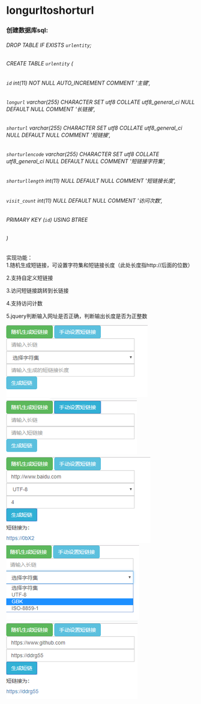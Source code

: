 # longurltoshorturl

### 创建数据库sql:

######    DROP TABLE IF EXISTS `urlentity`;  
######    CREATE TABLE `urlentity`  (  
######    `id` int(11) NOT NULL AUTO_INCREMENT COMMENT '主键',  
######    `longurl` varchar(255) CHARACTER SET utf8 COLLATE utf8_general_ci NULL DEFAULT NULL COMMENT '长链接',  
######    `shorturl` varchar(255) CHARACTER SET utf8 COLLATE utf8_general_ci NULL DEFAULT NULL COMMENT '短链接',  
######    `shorturlencode` varchar(255) CHARACTER SET utf8 COLLATE utf8_general_ci NULL DEFAULT NULL COMMENT '短链接字符集',  
######    `shorturllength` int(11) NULL DEFAULT NULL COMMENT '短链接长度',  
######    `visit_count` int(11) NULL DEFAULT NULL COMMENT '访问次数',  
######    PRIMARY KEY (`id`) USING BTREE  
######  )   

实现功能：  
1.随机生成短链接，可设置字符集和短链接长度（此处长度指http://后面的位数）  

2.支持自定义短链接  

3.访问短链接跳转到长链接  

4.支持访问计数  

5.jquery判断输入网址是否正确，判断输出长度是否为正整数  

![](https://github.com/fanshuaiko/longurltoshorturl/blob/master/images/20181101054730.png)  
![](https://github.com/fanshuaiko/longurltoshorturl/blob/master/images/20181101054811.png)  
![](https://github.com/fanshuaiko/longurltoshorturl/blob/master/images/20181101054844.png)
![](https://github.com/fanshuaiko/longurltoshorturl/blob/master/images/20181101054930.png)
![](https://github.com/fanshuaiko/longurltoshorturl/blob/master/images/20181101055959.png)
